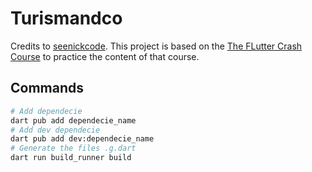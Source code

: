 # Turismandco

Credits to [seenickcode](https://github.com/seenickcode). This project is based on the [The FLutter Crash Course](https://seenickcode.com/courses/flutter-basics) to practice the content of that course.

## Commands

```sh
# Add dependecie
dart pub add dependecie_name
# Add dev dependecie
dart pub add dev:dependecie_name
# Generate the files .g.dart
dart run build_runner build
```
